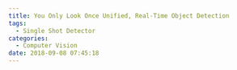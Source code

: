 ```yaml
---
title: You Only Look Once Unified, Real-Time Object Detection
tags:
  - Single Shot Detector
categories:
  - Computer Vision
date: 2018-09-08 07:45:18
---
```

